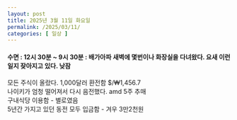 ```yaml
---
layout: post
title: 2025년 3월 11일 화요일
permalink: /2025/03/11/
categories: [ 일상 ]
---
```

#### 수면 : 12시 30분 ~ 9시 30분 : 배가아파 새벽에 몇번이나 화장실을 다녀왔다. 요새 이런일지 잦아지고 있다. 낮잠<br/>
모든 주식이 올랐다. 1,000달러 환전함 $/₩1,456.7<br/>
나이키가 엄청 떨어져서 다시 음전했다. amd 5주 추매<br/>
구내식당 이용함 - 별로였음<br/>
5년간 가지고 있던 동전 모두 입금함 - 겨우 3만2천원